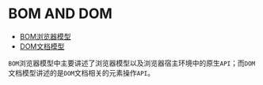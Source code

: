 # BOM AND DOM

+ [BOM浏览器模型](./BOM/README.md)
+ [DOM文档模型](./DOM/README.md)

`BOM`浏览器模型中主要讲述了浏览器模型以及浏览器宿主环境中的原生`API`；而`DOM`文档模型讲述的是`DOM`文档相关的元素操作`API`。
